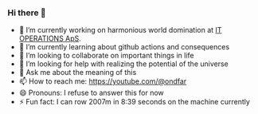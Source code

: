 ### Hi there 👋

- 🔭 I’m currently working on harmonious world domination at [IT OPERATIONS ApS](https://itoperations.dk).
- 🌱 I’m currently learning about github actions and consequences
- 👯 I’m looking to collaborate on important things in life
- 🤔 I’m looking for help with realizing the potential of the universe
- 💬 Ask me about the meaning of this
- 📫 How to reach me: https://youtube.com/@ondfar
- 😄 Pronouns: I refuse to answer this for now
- ⚡ Fun fact: I can row 2007m in 8:39 seconds on the machine currently 
